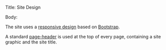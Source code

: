 Title: Site Design

Body:

The site uses a [responsive design][rd] based on [Bootstrap][].

A standard [page-header][ph] is used at the top of every page, containing a site graphic and the site title.

[bootstrap]: http://getbootstrap.com/
[ph]: http://getbootstrap.com/components/#page-header
[rd]: https://abookapart.com/products/responsive-web-design
